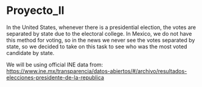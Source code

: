 # Proyecto_II
In the United States, whenever there is a presidential election, the votes are separated by state due to the electoral college. 
In Mexico, we do not have this method for voting, so in the news we never see the votes separated by state, 
so we decided to take on this task to see who was the most voted candidate by state.

We will be using official INE data from: https://www.ine.mx/transparencia/datos-abiertos/#/archivo/resultados-elecciones-presidente-de-la-republica
